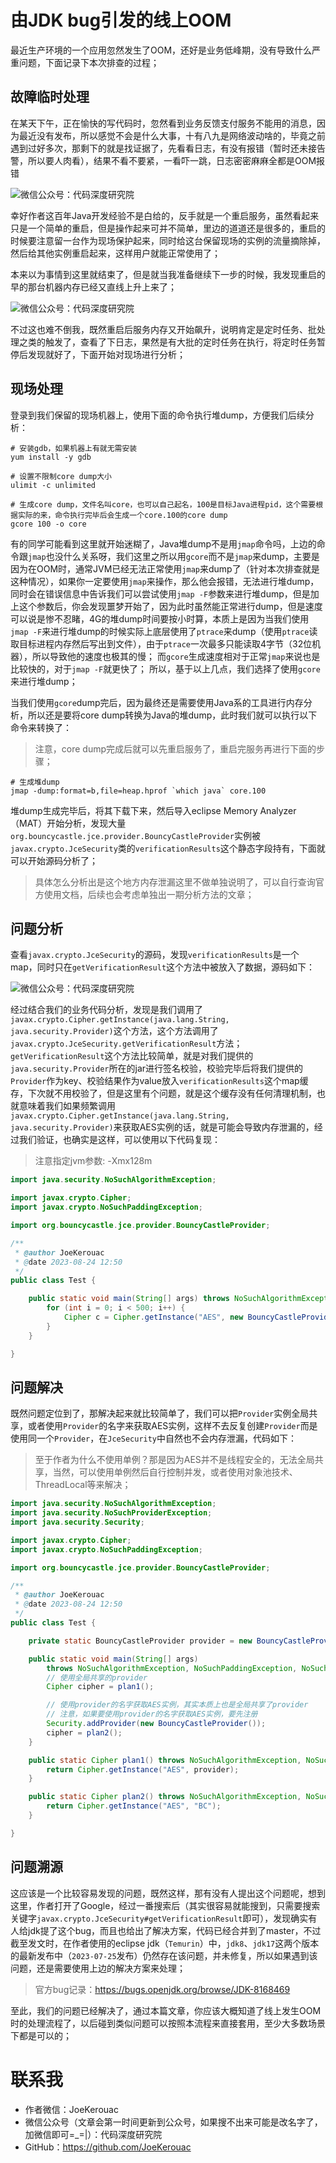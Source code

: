 # 由JDK bug引发的线上OOM

最近生产环境的一个应用忽然发生了OOM，还好是业务低峰期，没有导致什么严重问题，下面记录下本次排查的过程；

## 故障临时处理
在某天下午，正在愉快的写代码时，忽然看到业务反馈支付服务不能用的消息，因为最近没有发布，所以感觉不会是什么大事，十有八九是网络波动啥的，毕竟之前遇到过好多次，那剩下的就是找证据了，先看看日志，有没有报错（暂时还未接告警，所以要人肉看），结果不看不要紧，一看吓一跳，日志密密麻麻全都是OOM报错

![微信公众号：代码深度研究院](../../resource/java基础/我的妈呀.png)


幸好作者这百年Java开发经验不是白给的，反手就是一个重启服务，虽然看起来只是一个简单的重启，但是操作起来可并不简单，里边的道道还是很多的，重启的时候要注意留一台作为现场保护起来，同时给这台保留现场的实例的流量摘除掉，然后给其他实例重启起来，这样用户就能正常使用了；


本来以为事情到这里就结束了，但是就当我准备继续下一步的时候，我发现重启的早的那台机器内存已经又直线上升上来了；


![微信公众号：代码深度研究院](../../resource/MySQL/怒转笑.gif)


不过这也难不倒我，既然重启后服务内存又开始飙升，说明肯定是定时任务、批处理之类的触发了，查看了下日志，果然是有大批的定时任务在执行，将定时任务暂停后发现就好了，下面开始对现场进行分析；


## 现场处理
登录到我们保留的现场机器上，使用下面的命令执行堆dump，方便我们后续分析：

```shell
# 安装gdb，如果机器上有就无需安装
yum install -y gdb

# 设置不限制core dump大小
ulimit -c unlimited

# 生成core dump，文件名叫core，也可以自己起名，100是目标Java进程pid，这个需要根据实际的来，命令执行完毕后会生成一个core.100的core dump
gcore 100 -o core
```

有的同学可能看到这里就开始迷糊了，Java堆dump不是用`jmap`命令吗，上边的命令跟`jmap`也没什么关系呀，我们这里之所以用`gcore`而不是`jmap`来dump，主要是因为在OOM时，通常JVM已经无法正常使用`jmap`来dump了（针对本次排查就是这种情况），如果你一定要使用`jmap`来操作，那么他会报错，无法进行堆dump，同时会在错误信息中告诉我们可以尝试使用`jmap -F`参数来进行堆dump，但是加上这个参数后，你会发现噩梦开始了，因为此时虽然能正常进行dump，但是速度可以说是惨不忍睹，4G的堆dump时间要按小时算，本质上是因为当我们使用`jmap -F`来进行堆dump的时候实际上底层使用了`ptrace`来dump（使用`ptrace`读取目标进程内存然后写出到文件），由于`ptrace`一次最多只能读取4字节（32位机器），所以导致他的速度也极其的慢； 而`gcore`生成速度相对于正常`jmap`来说也是比较快的，对于`jmap -F`就更快了； 所以，基于以上几点，我们选择了使用`gcore`来进行堆dump；


当我们使用`gcore`dump完后，因为最终还是需要使用Java系的工具进行内存分析，所以还是要将core dump转换为Java的堆dump，此时我们就可以执行以下命令来转换了：

> 注意，core dump完成后就可以先重启服务了，重启完服务再进行下面的步骤；

```shell
# 生成堆dump
jmap -dump:format=b,file=heap.hprof `which java` core.100
```

堆dump生成完毕后，将其下载下来，然后导入eclipse Memory Analyzer（MAT）开始分析，发现大量`org.bouncycastle.jce.provider.BouncyCastleProvider`实例被`javax.crypto.JceSecurity`类的`verificationResults`这个静态字段持有，下面就可以开始源码分析了；

> 具体怎么分析出是这个地方内存泄漏这里不做单独说明了，可以自行查询官方使用文档，后续也会考虑单独出一期分析方法的文章；

## 问题分析
查看`javax.crypto.JceSecurity`的源码，发现`verificationResults`是一个map，同时只在`getVerificationResult`这个方法中被放入了数据，源码如下：

![微信公众号：代码深度研究院](../../resource/java基础/JceSecurity源码.png)

经过结合我们的业务代码分析，发现是我们调用了`javax.crypto.Cipher.getInstance(java.lang.String, java.security.Provider)`这个方法，这个方法调用了`javax.crypto.JceSecurity.getVerificationResult`方法；`getVerificationResult`这个方法比较简单，就是对我们提供的`java.security.Provider`所在的jar进行签名校验，校验完毕后将我们提供的`Provider`作为key、校验结果作为value放入`verificationResults`这个map缓存，下次就不用校验了，但是这里有个问题，就是这个缓存没有任何清理机制，也就意味着我们如果频繁调用`javax.crypto.Cipher.getInstance(java.lang.String, java.security.Provider)`来获取AES实例的话，就是可能会导致内存泄漏的，经过我们验证，也确实是这样，可以使用以下代码复现：

> 注意指定jvm参数: -Xmx128m

```java
import java.security.NoSuchAlgorithmException;

import javax.crypto.Cipher;
import javax.crypto.NoSuchPaddingException;

import org.bouncycastle.jce.provider.BouncyCastleProvider;

/**
 * @author JoeKerouac
 * @date 2023-08-24 12:50
 */
public class Test {

    public static void main(String[] args) throws NoSuchAlgorithmException, NoSuchPaddingException {
        for (int i = 0; i < 500; i++) {
            Cipher c = Cipher.getInstance("AES", new BouncyCastleProvider());
        }
    }

}

```

## 问题解决
既然问题定位到了，那解决起来就比较简单了，我们可以把`Provider`实例全局共享，或者使用`Provider`的名字来获取AES实例，这样不去反复创建`Provider`而是使用同一个`Provider`，在`JceSecurity`中自然也不会内存泄漏，代码如下：

> 至于作者为什么不使用单例？那是因为AES并不是线程安全的，无法全局共享，当然，可以使用单例然后自行控制并发，或者使用对象池技术、ThreadLocal等来解决；


```java
import java.security.NoSuchAlgorithmException;
import java.security.NoSuchProviderException;
import java.security.Security;

import javax.crypto.Cipher;
import javax.crypto.NoSuchPaddingException;

import org.bouncycastle.jce.provider.BouncyCastleProvider;

/**
 * @author JoeKerouac
 * @date 2023-08-24 12:50
 */
public class Test {

    private static BouncyCastleProvider provider = new BouncyCastleProvider();

    public static void main(String[] args)
        throws NoSuchAlgorithmException, NoSuchPaddingException, NoSuchProviderException {
        // 使用全局共享的provider
        Cipher cipher = plan1();

        // 使用provider的名字获取AES实例，其实本质上也是全局共享了provider
        // 注意，如果要使用provider的名字获取AES实例，要先注册
        Security.addProvider(new BouncyCastleProvider());
        cipher = plan2();
    }

    public static Cipher plan1() throws NoSuchAlgorithmException, NoSuchPaddingException {
        return Cipher.getInstance("AES", provider);
    }

    public static Cipher plan2() throws NoSuchAlgorithmException, NoSuchPaddingException, NoSuchProviderException {
        return Cipher.getInstance("AES", "BC");
    }

}

```


## 问题溯源
这应该是一个比较容易发现的问题，既然这样，那有没有人提出这个问题呢，想到这里，作者打开了Google，经过一番搜索后（其实很容易就能搜到，只需要搜索关键字`javax.crypto.JceSecurity#getVerificationResult`即可），发现确实有人给jdk提了这个bug，而且也给出了解决方案，代码已经合并到了master，不过截至发文时，在作者使用的eclipse jdk（`Temurin`）中，`jdk8`、`jdk17`这两个版本的最新发布中（`2023-07-25`发布）仍然存在该问题，并未修复，所以如果遇到该问题，还是需要使用上边的解决方案来处理；


> 官方bug记录：https://bugs.openjdk.org/browse/JDK-8168469


至此，我们的问题已经解决了，通过本篇文章，你应该大概知道了线上发生OOM时的处理流程了，以后碰到类似问题可以按照本流程来直接套用，至少大多数场景下都是可以的；


# 联系我
- 作者微信：JoeKerouac
- 微信公众号（文章会第一时间更新到公众号，如果搜不出来可能是改名字了，加微信即可=_=|）：代码深度研究院
- GitHub：https://github.com/JoeKerouac
